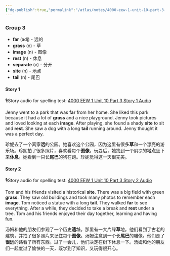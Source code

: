 ```yaml
---
{"dg-publish":true,"permalink":"/atlas/notes/4000-eew-1-unit-10-part-3-stories/"}
---
```


### Group 3

- **far** (adj) - 远的
- **grass** (n) - 草
- **image** (n) - 图像
- **rest** (n) - 休息
- **separate** (v) - 分开
- **site** (n) - 地点
- **tail** (n) - 尾巴

#### Story 1
🎙️Story audio for spelling test: [4000 EEW 1 Unit 10 Part 3 Story 1 Audio](https://drive.google.com/file/d/1T65GzQnXSu1V4DXBj9wAok5UIUugnydZ/view?usp=drive_link)

Jenny went to a park that was **far** from her home. She liked this park because it had a lot of **grass** and a nice playground. Jenny took pictures and loved looking at each **image**. After playing, she found a shady **site** to sit and **rest**. She saw a dog with a long **tail** running around. Jenny thought it was a perfect day.

珍妮去了一个离家**远**的公园。她喜欢这个公园，因为这里有很多**草**和一个漂亮的游乐场。珍妮拍了很多照片，喜欢看每个**图像**。玩耍后，她找到一个阴凉的**地点**坐下来**休息**。她看到一只长**尾巴**的狗在跑。珍妮觉得这一天很完美。

#### Story 2
🎙️Story audio for spelling test: [4000 EEW 1 Unit 10 Part 3 Story 2 Audio](https://drive.google.com/file/d/1i5TLcvIR6PYYCyILu9UxEU8cs_oXFnN0/view?usp=drive_link)

Tom and his friends visited a historical **site**. There was a big field with green **grass**. They saw old buildings and took many photos to remember each **image**. Tom noticed a statue with a long **tail**. They walked **far** to see everything. After a while, they decided to take a break and **rest** under a tree. Tom and his friends enjoyed their day together, learning and having fun.

汤姆和他的朋友们参观了一个历史**遗址**。那里有一大片绿**草**地。他们看到了古老的建筑，并拍了很多照片来记住每个**图像**。汤姆注意到一个长**尾巴**的雕像。他们走了**很远**的路看了所有东西。过了一会儿，他们决定在树下休息一下。汤姆和他的朋友们一起度过了愉快的一天，既学到了知识，又玩得很开心。